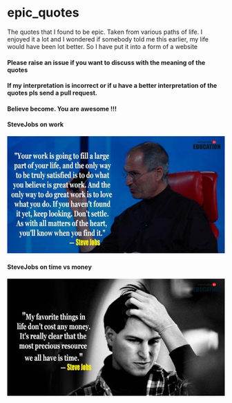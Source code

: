 # epic_quotes
The quotes that I found to be epic. Taken from various paths of life. I enjoyed it a lot and I wondered if somebody told me this earlier, my life would have been lot better. So I have put it into a form of a website

#### Please raise an issue if you want to discuss with the meaning of the quotes

#### If my interpretation is incorrect or if u have a better interpretation of the quotes pls send a pull request.

#### Believe become. You are awesome !!!

#### SteveJobs on work

![Steve Jobs on work](steve_jobs.jpg)

#### SteveJobs on time vs money

![Steve Jobs on work](steve_jobs2.jpg)
